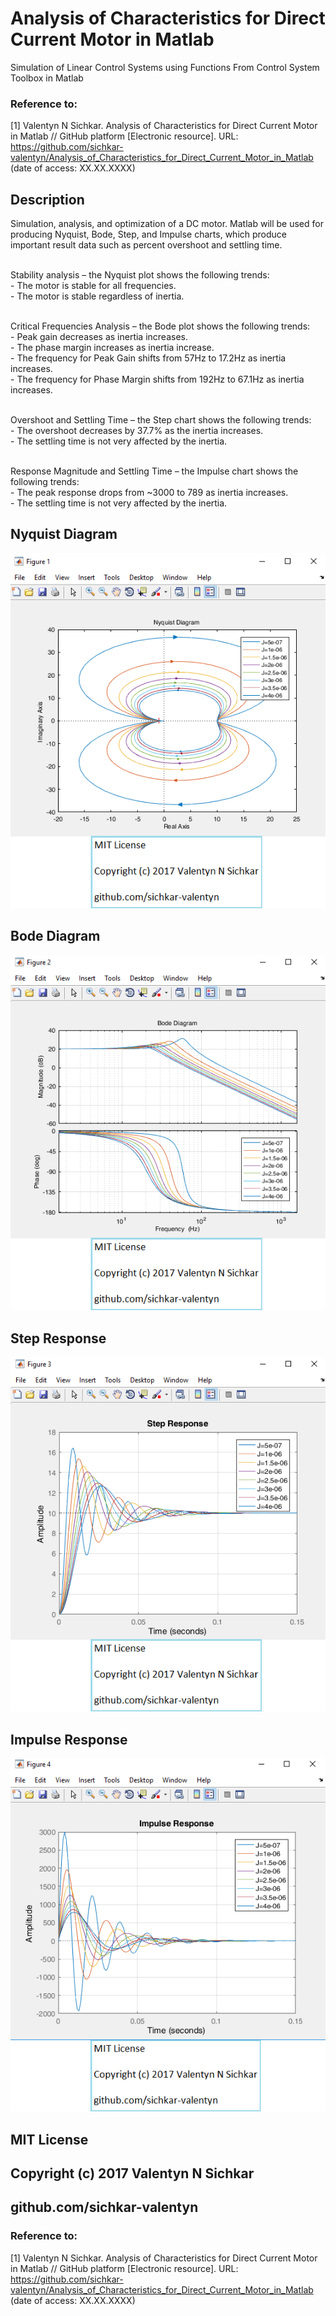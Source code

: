# Analysis of Characteristics for Direct Current Motor in Matlab
Simulation of Linear Control Systems using Functions From Control System Toolbox in Matlab

### Reference to:
[1] Valentyn N Sichkar. Analysis of Characteristics for Direct Current Motor in Matlab // GitHub platform [Electronic resource]. URL: https://github.com/sichkar-valentyn/Analysis_of_Characteristics_for_Direct_Current_Motor_in_Matlab (date of access: XX.XX.XXXX)

## Description
Simulation, analysis, and optimization of a DC motor. Matlab will be used for producing Nyquist, Bode, Step, and Impulse charts, which produce important result data such as percent overshoot and settling time.

<br/>Stability analysis – the Nyquist plot shows the following trends:
<br/>- The motor is stable for all frequencies.
<br/>- The motor is stable regardless of inertia.

<br/>Critical Frequencies Analysis – the Bode plot shows the following trends:
<br/>- Peak gain decreases as inertia increases.
<br/>- The phase margin increases as inertia increase.
<br/>- The frequency for Peak Gain shifts from 57Hz to 17.2Hz as inertia increases.
<br/>- The frequency for Phase Margin shifts from 192Hz to 67.1Hz as inertia increases.

<br/>Overshoot and Settling Time – the Step chart shows the following trends:
<br/>- The overshoot decreases by 37.7% as the inertia increases.
<br/>- The settling time is not very affected by the inertia.

<br/>Response Magnitude and Settling Time – the Impulse chart shows the following trends:
<br/>- The peak response drops from ~3000 to 789 as inertia increases.
<br/>- The settling time is not very affected by the inertia.


## Nyquist Diagram
![Results](images/Nyquist_Diagram.png)

## Bode Diagram
![Results](images/Bode_Diagram.png)

## Step Response
![Results](images/Step_Response.png)

## Impulse Response
![Results](images/Impulse_Response.png)

## MIT License
## Copyright (c) 2017 Valentyn N Sichkar
## github.com/sichkar-valentyn
### Reference to:
[1] Valentyn N Sichkar. Analysis of Characteristics for Direct Current Motor in Matlab // GitHub platform [Electronic resource]. URL: https://github.com/sichkar-valentyn/Analysis_of_Characteristics_for_Direct_Current_Motor_in_Matlab (date of access: XX.XX.XXXX)
